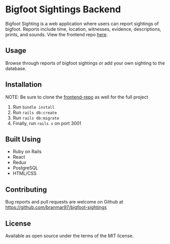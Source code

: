 # Bigfoot Sightings Backend

Bigfoot Sighting is a web application where users can report sightings of bigfoot. Reports include time, location, witnesses, evidence, descriptions, prints, and sounds. View the frontend repo [here](https://github.com/branmar97/bigfoot-sightings-frontend).

## Usage

Browse through reports of bigfoot sightings or add your own sighting to the database.

## Installation

NOTE: Be sure to clone the [frontend-repo](https://github.com/branmar97/bigfoot-sightings-frontend) as well for the full project

1. Run `bundle install`
2. Run `rails db:create`
3. Run `rails db:migrate`
4. Finally, run `rails s` on port 3001

## Built Using

* Ruby on Rails
* React
* Redux
* PostgreSQL
* HTML/CSS

## Contributing

Bug reports and pull requests are welcome on Github at https://github.com/branmar97/bigfoot-sightings

## License

Available as open source under the terms of the MIT license.
